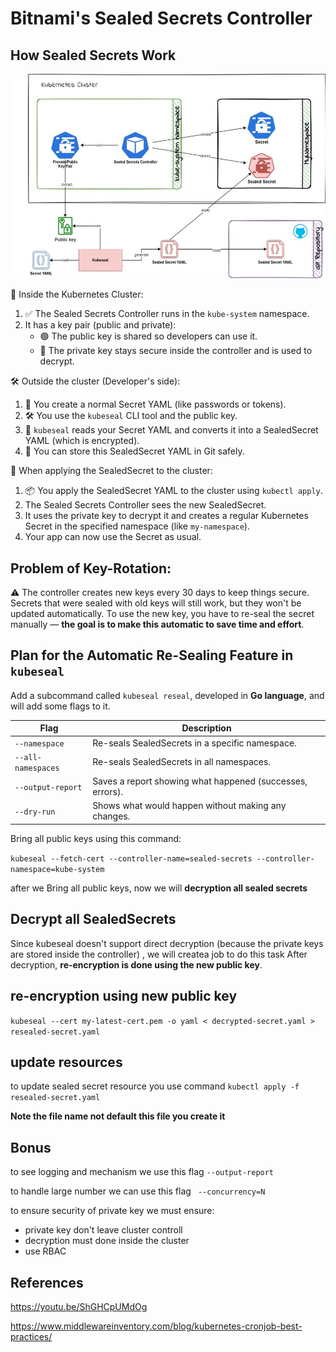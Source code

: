 # Bitnami's Sealed Secrets Controller

## How Sealed Secrets Work
![Sealed Secrets Flow](https://github.com/Ahmed-wa7eed/Bitnami-s-sealed-secrets-controller/blob/main/how%20Sealed%20Secrets%20work.jpg?raw=true)

🔐 Inside the Kubernetes Cluster:
1. ✅ The Sealed Secrets Controller runs in the `kube-system` namespace.
2. It has a key pair (public and private):
   - 🟢 The public key is shared so developers can use it.
   - 🔴 The private key stays secure inside the controller and is used to decrypt.

🛠️ Outside the cluster (Developer's side):
1. 📝 You create a normal Secret YAML (like passwords or tokens).
2. 🛠️ You use the `kubeseal` CLI tool and the public key.
3. 🔐 `kubeseal` reads your Secret YAML and converts it into a SealedSecret YAML (which is encrypted).
4. 🧷 You can store this SealedSecret YAML in Git safely.

🔁 When applying the SealedSecret to the cluster:
1. 📦 You apply the SealedSecret YAML to the cluster using `kubectl apply`.
2. The Sealed Secrets Controller sees the new SealedSecret.
3. It uses the private key to decrypt it and creates a regular Kubernetes Secret in the specified namespace (like `my-namespace`).
4. Your app can now use the Secret as usual.

## Problem of Key-Rotation:
⚠️ The controller creates new keys every 30 days to keep things secure. Secrets that were sealed with old keys will still work, but they won't be updated automatically. To use the new key, you have to re-seal the secret manually — **the goal is to make this automatic to save time and effort**.

## Plan for the Automatic Re-Sealing Feature in `kubeseal`

Add a subcommand called `kubeseal reseal`, developed in **Go language**, and will add some flags to it.

| Flag               | Description                                           |
|--------------------|-------------------------------------------------------|
| `--namespace`       | Re-seals SealedSecrets in a specific namespace.       |
| `--all-namespaces`  | Re-seals SealedSecrets in all namespaces.             |
| `--output-report`   | Saves a report showing what happened (successes, errors). |
| `--dry-run`         | Shows what would happen without making any changes.   |

Bring all public keys using this command:

`
kubeseal --fetch-cert --controller-name=sealed-secrets --controller-namespace=kube-system
`


after we Bring all public keys, now we will **decryption all sealed secrets**

## Decrypt all SealedSecrets
Since kubeseal doesn't support direct decryption (because the private keys are stored inside the controller) , we will createa job to do this task
After decryption, **re-encryption is done using the new public key**.

## re-encryption using new public key

`
kubeseal --cert my-latest-cert.pem -o yaml < decrypted-secret.yaml > resealed-secret.yaml
`
## update resources
to update sealed secret resource you use command `kubectl apply -f resealed-secret.yaml`

**Note the file name not default this file you create it**
## Bonus
to see logging and mechanism we use this flag `--output-report`

to handle large number we can use this flag ` --concurrency=N`

to ensure security of private key we must ensure:
- private key don't leave cluster controll
- decryption must done inside the cluster
- use RBAC

## References 
https://youtu.be/ShGHCpUMdOg

https://www.middlewareinventory.com/blog/kubernetes-cronjob-best-practices/







